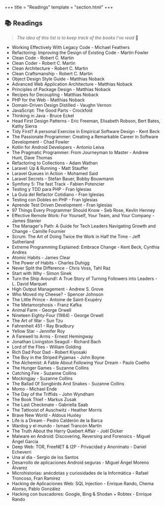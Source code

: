 +++
title = "Readings"
template = "section.html"
+++

## 📚 Readings

> _The idea of this list is to keep track of the books I've read_ 🙂

- Working Effectively With Legacy Code - Michael Feathers
- Refactoring: Improving the Design of Existing Code - Martin Fowler
- Clean Code - Robert C. Martin
- Clean Coder - Robert C. Martin
- Clean Architecture - Robert C. Martin
- Clean Craftsmanship - Robert C. Martin
- Object Design Style Guide - Matthias Noback
- Advanced Web Application Architecture - Matthias Noback
- Principles of Package Design - Matthias Noback
- Recipes for Decoupling - Matthias Noback
- PHP for the Web - Matthias Noback
- Domain-Driven Design Distilled - Vaughn Vernon
- JavaScript: The Good Parts - Crockfold
- Thinking in Java - Bruce Eckel
- Head First Design Patterns - Eric Freeman, Elisabeth Robson, Bert Bates, Kathy Sierra
- Tidy First? A personal Exercise in Empirical Software Design - Kent Beck
- The Passionate Programmer: Creating a Remarkable Career in Software Development - Chad Fowler
- Kotlin for Android Developers - Antonio Leiva
- The Pragmatic Programmer: From Journeyman to Master - Andrew Hunt, Dave Thomas
- Refactoring to Collections - Adam Wathan
- Laravel: Up & Running - Matt Stauffer
- Laravel Queues in Action - Mohamed Said
- Laravel Secrets - Stefan Bauer, Bobby Bouwmann
- Symfony 5: The fast Track - Fabien Potencier
- Testing y TDD para PHP - Fran Iglesias
- La Guía del Refactor Cotidiano - Fran Iglesias
- Testing con Dobles en PHP - Fran Iglesias
- Aprende Test Driven Development - Fran Iglesias
- 97 Things Every Programmer Should Know - Seb Rose, Kevlin Henney
- Effective Remote Work: For Yourself, Your Team, and Your Company - James Stanier
- The Manager's Path: A Guide for Tech Leaders Navigating Growth and Change - Camille Fournier
- Scrum: The Art of Doing Twice the Work in Half the Time - Jeff Sutherland
- Extreme Programming Explained: Embrace Change - Kent Beck, Cynthia Andres
- Atomic Habits - James Clear
- The Power of Habits - Charles Duhigg
- Never Split the Difference - Chris Voss, Tahl Raz
- Start with Why - Simon Sinek
- Turn the Ship Around!: A True Story of Turning Followers into Leaders - L. David Marquet
- High Output Management - Andrew S. Grove
- Who Moved my Cheese? - Spencer Johnson
- The Little Prince - Antoine de Saint-Exupéry
- The Metamorphosis - Franz Kafka
- Animal Farm - George Orwell
- Nineteen Eighty-Four (1984) - George Orwell
- The Art of War - Sun Tzu
- Fahrenheit 451 - Ray Bradbury
- Yellow Star - Jennifer Roy
- A Farewell to Arms - Ernest Hemingway
- Jonathan Livingston Seagull - Richard Bach
- Lord of the Flies - William Golding
- Rich Dad Poor Dad - Robert Kiyosaki
- The Boy in the Striped Pyjamas - John Boyne
- The Alchemist: A Fable About Following Your Dream - Paulo Coelho
- The Hunger Games - Suzanne Collins
- Catching Fire - Suzanne Collins
- Mockingjay - Suzanne Collins
- The Ballad Of Songbirds And Snakes - Suzanne Collins
- Momo - Michael Ende
- The Day of the Triffids - John Wyndham
- The Book Thief - Markus Zusak
- The Last Checkmate - Gabriella Saab
- The Tattooist of Auschwitz - Heather Morris
- Brave New World - Aldous Huxley
- Life is a Dream - Pedro Calderón de la Barca
- Wardog y el mundo - Ismael Trancón Martín
- The Truth About the Harry Quebert Affair - Joël Dicker
- Malware en Android: Discovering, Reversing and Forensics - Miguel Ángel García
- Deep Web: TOR, FreeNET & I2P - Privacidad y Anonimato - Daniel Echeverri
- Una al día - Sergio de los Santos
- Desarrollo de aplicaciones Android seguras - Miguel Ángel Moreno Álvarez
- Microhistorias: anécdotas y curiosidades de la Informática - Rafael Troncoso, Fran Ramírez
- Hacking de Aplicaciones Web: SQL Injection - Enrique Rando, Chema Alonso, Pablo González
- Hacking con buscadores: Google, Bing & Shodan + Robtex - Enrique Rando